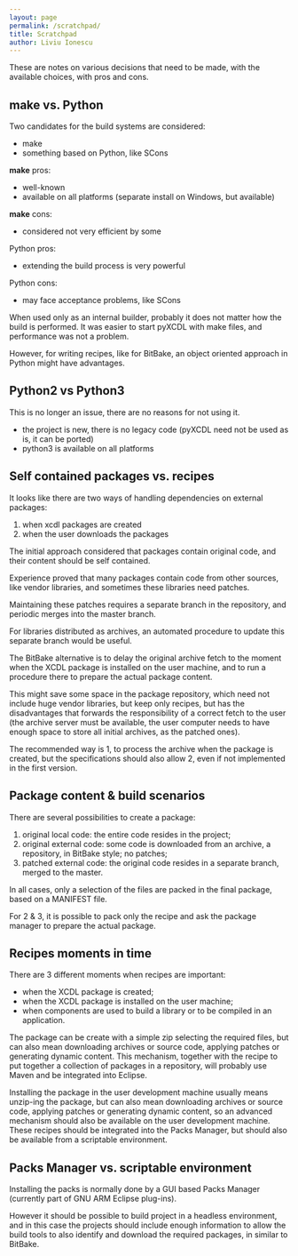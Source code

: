 ```yaml
---
layout: page
permalink: /scratchpad/
title: Scratchpad
author: Liviu Ionescu
---
```


These are notes on various decisions that need to be made, with the available choices, with pros and cons.

## make vs. Python

Two candidates for the build systems are considered:

-   make
-   something based on Python, like SCons

**make** pros:

-   well-known
-   available on all platforms (separate install on Windows, but available)

**make** cons:

-   considered not very efficient by some

Python pros:

-   extending the build process is very powerful

Python cons:

-   may face acceptance problems, like SCons

When used only as an internal builder, probably it does not matter how the build is performed. It was easier to start pyXCDL with make files, and performance was not a problem.

However, for writing recipes, like for BitBake, an object oriented approach in Python might have advantages.

## Python2 vs Python3

This is no longer an issue, there are no reasons for not using it.

-   the project is new, there is no legacy code (pyXCDL need not be used as is, it can be ported)
-   python3 is available on all platforms

## Self contained packages vs. recipes

It looks like there are two ways of handling dependencies on external packages:

1.  when xcdl packages are created
2.  when the user downloads the packages

The initial approach considered that packages contain original code, and their content should be self contained.

Experience proved that many packages contain code from other sources, like vendor libraries, and sometimes these libraries need patches.

Maintaining these patches requires a separate branch in the repository, and periodic merges into the master branch.

For libraries distributed as archives, an automated procedure to update this separate branch would be useful.

The BitBake alternative is to delay the original archive fetch to the moment when the XCDL package is installed on the user machine, and to run a procedure there to prepare the actual package content.

This might save some space in the package repository, which need not include huge vendor libraries, but keep only recipes, but has the disadvantages that forwards the responsibility of a correct fetch to the user (the archive server must be available, the user computer needs to have enough space to store all initial archives, as the patched ones).

The recommended way is 1, to process the archive when the package is created, but the specifications should also allow 2, even if not implemented in the first version.

## Package content & build scenarios

There are several possibilities to create a package:

1.  original local code: the entire code resides in the project;
2.  original external code: some code is downloaded from an archive, a repository, in BitBake style; no patches;
3.  patched external code: the original code resides in a separate branch, merged to the master.

In all cases, only a selection of the files are packed in the final package, based on a MANIFEST file.

For 2 & 3, it is possible to pack only the recipe and ask the package manager to prepare the actual package.

## Recipes moments in time

There are 3 different moments when recipes are important:

-   when the XCDL package is created;
-   when the XCDL package is installed on the user machine;
-   when components are used to build a library or to be compiled in an application.

The package can be create with a simple zip selecting the required files, but can also mean downloading archives or source code, applying patches or generating dynamic content. This mechanism, together with the recipe to put together a collection of packages in a repository, will probably use Maven and be integrated into Eclipse.

Installing the package in the user development machine usually means unzip-ing the package, but can also mean downloading archives or source code, applying patches or generating dynamic content, so an advanced mechanism should also be available on the user development machine. These recipes should be integrated into the Packs Manager, but should also be available from a scriptable environment.

## Packs Manager vs. scriptable environment

Installing the packs is normally done by a GUI based Packs Manager (currently part of GNU ARM Eclipse plug-ins).

However it should be possible to build project in a headless environment, and in this case the projects should include enough information to allow the build tools to also identify and download the required packages, in similar to BitBake.
